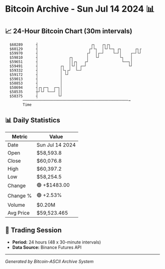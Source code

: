 # Bitcoin Archive - Sun Jul 14 2024 📊

## 📈 24-Hour Bitcoin Chart (30m intervals)

```
  $60289      ┤                        ┌┐   ┌┐┌┐               
  $60129      ┤                       ┌┘└┐  │└┘└─┐ ┌┐      ┌┐┌ 
  $59970      ┤                      ┌┘  │┌─┘    └─┘│    ┌─┘└┘ 
  $59810      ┤              ┌┐      │   └┘         └┐   │     
  $59651      ┤              ││┌┐   ┌┘               └──┐│     
  $59491      ┤          ┌┐  │└┘│ ┌─┘                   └┘     
  $59332      ┤          │└┐┌┘  └─┘                            
  $59172      ┤          │ └┘                                  
  $59013      ┤          │                                     
  $58853      ┤          │                                     
  $58694      ┤┌┐┌─┐  ┌─┐│                                     
  $58535      ┼┘└┘ └──┘ ││                                     
  $58375      ┤         └┘                                     
        ────────────────────────────────────────────────→
        Time
```

## 📊 Daily Statistics

| Metric | Value |
|--------|-------|
| Date | Sun Jul 14 2024 |
| Open | $58,593.8 |
| Close | $60,076.8 |
| High | $60,397.2 |
| Low | $58,254.5 |
| Change | 🟢 +$1483.00 |
| Change % | 🟢 +2.53% |
| Volume | $0.20M |
| Avg Price | $59,523.465 |

## 📅 Trading Session

- **Period:** 24 hours (48 x 30-minute intervals)
- **Data Source:** Binance Futures API

---
*Generated by Bitcoin-ASCII Archive System*
